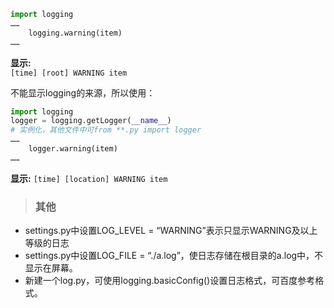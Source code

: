 
```python
import logging
……
	logging.warning(item)
……
```
**显示:**   
`[time] [root] WARNING item`

不能显示logging的来源，所以使用：

```python
import logging
logger = logging.getLogger(__name__)	
# 实例化，其他文件中可from **.py import logger
……
	logger.warning(item)
……
```

**显示:**
`[time] [location] WARNING item`

>### 其他
* settings.py中设置LOG_LEVEL = “WARNING”表示只显示WARNING及以上等级的日志
* settings.py中设置LOG_FILE = “./a.log”，使日志存储在根目录的a.log中，不显示在屏幕。
* 新建一个log.py，可使用logging.basicConfig()设置日志格式，可百度参考格式。

